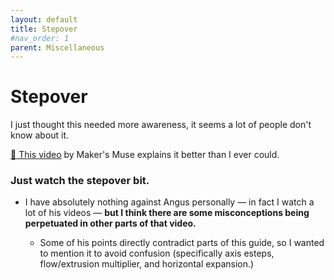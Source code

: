 ```yaml
---
layout: default
title: Stepover
#nav_order: 1
parent: Miscellaneous
---
```

# Stepover

I just thought this needed more awareness, it seems a lot of people don't know about it. 

[:page_facing_up: This video](https://youtu.be/YPAXeBuq9qU?t=612) by Maker's Muse explains it better than I ever could.

### **Just watch the stepover bit.**
- I have absolutely nothing against Angus personally — in fact I watch a lot of his videos —  **but I think there are some misconceptions being perpetuated in other parts of that video.**

    - Some of his points directly contradict parts of this guide, so I wanted to mention it to avoid confusion (specifically axis esteps, flow/extrusion multiplier, and horizontal expansion.)

